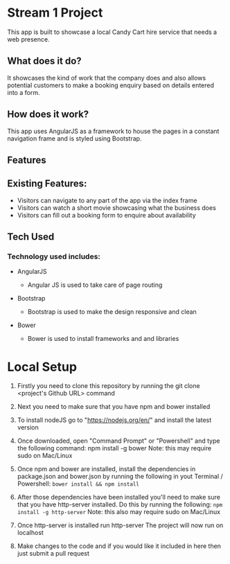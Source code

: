 # Stream 1 Project

This app is built to showcase a local Candy Cart hire service that needs a web presence. 



## What does it do?

It showcases the kind of work that the company does and also allows potential customers to make a booking enquiry based on details entered into a form.

## How does it work?

This app uses AngularJS as a framework to house the pages in a constant navigation frame and is styled using Bootstrap.

## Features

## Existing Features:

 * Visitors can navigate to any part of the app via the index frame
 * Visitors can watch a short movie showcasing what the business does
 * Visitors can fill out a booking form to enquire about availability
 
## Tech Used

### Technology used includes:

* AngularJS
	* Angular JS is used to take care of page routing
	
* Bootstrap
	* Bootstrap is used to make the design responsive and clean

* Bower
	* Bower is used to install frameworks and and libraries

# Local Setup 

1. Firstly you need to clone this repository by running the git clone <project's Github URL> command
2. Next you need to make sure that you have npm and bower installed
3. To install nodeJS go to "https://nodejs.org/en/" and install the latest version
4. Once downloaded, open "Command Prompt" or "Powershell" and type the following command: npm install -g bower Note: this may require sudo on Mac/Linux
5. Once npm and bower are installed, install the dependencies in package.json and bower.json by running the following in yout Terminal / Powershell: `bower install && npm install` 

6. After those dependencies have been installed you'll need to make sure that you have http-server installed. Do this by running the following: `npm install -g http-server` Note: this also may require sudo on Mac/Linux
7. Once http-server is installed run http-server The project will now run on localhost
8. Make changes to the code and if you would like it included in here then just submit a pull request

